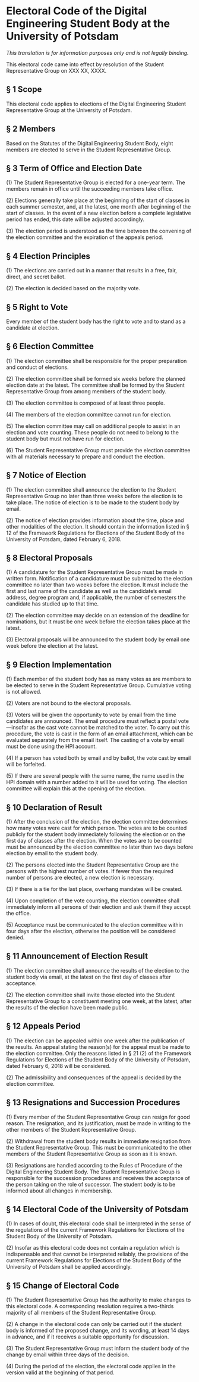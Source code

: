 # Electoral Code of the Digital Engineering Student Body at the University of Potsdam

*This translation is for information purposes only and is not legally binding.*

This electoral code came into effect by resolution of the Student Representative Group on XXX XX, XXXX.



## § 1 Scope

This electoral code applies to elections of the Digital Engineering Student Representative Group at the University of Potsdam.


## § 2 Members

Based on the Statutes of the Digital Engineering Student Body, eight members are elected to serve in the Student Representative Group.


## § 3 Term of Office and Election Date

(1) The Student Representative Group is elected for a one-year term. The members remain in office until the succeeding members take office.

(2) Elections generally take place at the beginning of the start of classes in each summer semester, and, at the latest, one month after beginning of the start of classes. In the event of a new election before a complete legislative period has ended, this date will be adjusted accordingly.

(3) The election period is understood as the time between the convening of the election committee and the expiration of the appeals period.


## § 4 Election Principles

(1) The elections are carried out in a manner that results in a free, fair, direct, and secret ballot.

(2) The election is decided based on the majority vote.


## § 5 Right to Vote

Every member of the student body has the right to vote and to stand as a candidate at election.


## § 6 Election Committee

(1) The election committee shall be responsible for the proper preparation and conduct of elections.

(2) The election committee shall be formed six weeks before the planned election date at the latest. The committee shall be formed by the Student Representative Group from among members of the student body.

(3) The election committee is composed of at least three people.

(4) The members of the election committee cannot run for election.

(5) The election committee may call on additional people to assist in an election and vote counting. These people do not need to belong to the student body but must not have run for election.

(6) The Student Representative Group must provide the election committee with all materials necessary to prepare and conduct the election.


## § 7 Notice of Election

(1) The election committee shall announce the election to the Student Representative Group no later than three weeks before the election is to take place. The notice of election is to be made to the student body by email.

(2) The notice of election provides information about the time, place and other modalities of the election. It should contain the information listed in § 12 of the Framework Regulations for Elections of the Student Body of the University of Potsdam, dated February 6, 2018.


## § 8 Electoral Proposals

(1) A candidature for the Student Representative Group must be made in written form. Notification of a candidature must be submitted to the election committee no later than two weeks before the election. It must include the first and last name of the candidate as well as the candidate’s email address, degree program and, if applicable, the number of semesters the candidate has studied up to that time.

(2) The election committee may decide on an extension of the deadline for nominations, but it must be one week before the election takes place at the latest.

(3) Electoral proposals will be announced to the student body by email one week before the election at the latest.


## § 9 Election Implementation

(1) Each member of the student body has as many votes as are members to be elected to serve in the Student Representative Group. Cumulative voting is not allowed.

(2) Voters are not bound to the electoral proposals.

(3) Voters will be given the opportunity to vote by email from the time candidates are announced. The email procedure must reflect a postal vote—insofar as the cast vote cannot be matched to the voter. To carry out this procedure, the vote is cast in the form of an email attachment, which can be evaluated separately from the email itself. The casting of a vote by email must be done using the HPI account.

(4) If a person has voted both by email and by ballot, the vote cast by email will be forfeited.

(5) If there are several people with the same name, the name used in the HPI domain with a number added to it will be used for voting. The election committee will explain this at the opening of the election.


## § 10 Declaration of Result

(1) After the conclusion of the election, the election committee determines how many votes were cast for which person. The votes are to be counted publicly for the student body immediately following the election or on the first day of classes after the election. When the votes are to be counted must be announced by the election committee no later than two days before election by email to the student body.

(2) The persons elected into the Student Representative Group are the persons with the highest number of votes. If fewer than the required number of persons are elected, a new election is necessary.

(3) If there is a tie for the last place, overhang mandates will be created.

(4) Upon completion of the vote counting, the election committee shall immediately inform all persons of their election and ask them if they accept the office.

(5) Acceptance must be communicated to the election committee within four days after the election, otherwise the position will be considered denied.


## § 11 Announcement of Election Result

(1) The election committee shall announce the results of the election to the student body via email, at the latest on the first day of classes after acceptance.

(2) The election committee shall invite those elected into the Student Representative Group to a constituent meeting one week, at the latest, after the results of the election have been made public.


## § 12 Appeals Period

(1) The election can be appealed within one week after the publication of the results. An appeal stating the reason(s) for the appeal must be made to the election committee. Only the reasons listed in § 21 (2) of the Framework Regulations for Elections of the Student Body of the University of Potsdam, dated February 6, 2018 will be considered.

(2) The admissibility and consequences of the appeal is decided by the election committee.


## § 13 Resignations and Succession Procedures

(1) Every member of the Student Representative Group can resign for good reason. The resignation, and its justification, must be made in writing to the other members of the Student Representative Group.

(2) Withdrawal from the student body results in immediate resignation from the Student Representative Group. This must be communicated to the other members of the Student Representative Group as soon as it is known.

(3) Resignations are handled according to the Rules of Procedure of the Digital Engineering Student Body. The Student Representative Group is responsible for the succession procedures and receives the acceptance of the person taking on the role of successor. The student body is to be informed about all changes in membership.


## § 14 Electoral Code of the University of Potsdam

(1) In cases of doubt, this electoral code shall be interpreted in the sense of the regulations of the current Framework Regulations for Elections of the Student Body of the University of Potsdam.

(2) Insofar as this electoral code does not contain a regulation which is indispensable and that cannot be interpreted reliably, the provisions of the current Framework Regulations for Elections of the Student Body of the University of Potsdam shall be applied accordingly.


## § 15 Change of Electoral Code

(1) The Student Representative Group has the authority to make changes to this electoral code. A corresponding resolution requires a two-thirds majority of all members of the Student Representative Group.

(2) A change in the electoral code can only be carried out if the student body is informed of the proposed change, and its wording, at least 14 days in advance, and if it receives a suitable opportunity for discussion.

(3) The Student Representative Group must inform the student body of the change by email within three days of the decision.

(4) During the period of the election, the electoral code applies in the version valid at the beginning of that period.
